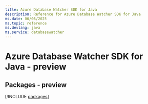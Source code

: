 ```yaml
---
title: Azure Database Watcher SDK for Java
description: Reference for Azure Database Watcher SDK for Java
ms.date: 06/05/2025
ms.topic: reference
ms.devlang: java
ms.service: databasewatcher
---
```

# Azure Database Watcher SDK for Java - preview
## Packages - preview
[!INCLUDE [packages](database-watcher-index.md)]